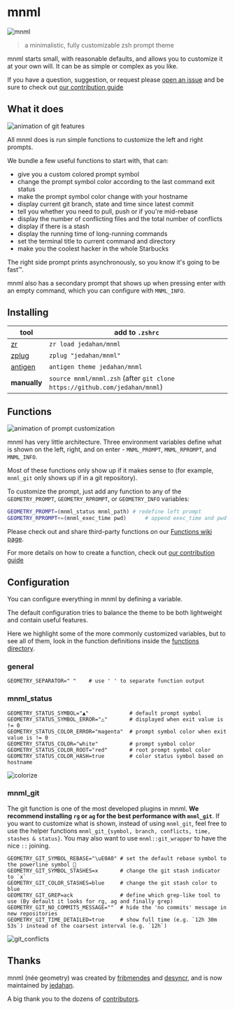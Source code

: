 # mnml

![mnml](images/branding/thumbnail-solo.png)

> a minimalistic, fully customizable zsh prompt theme

mnml starts small, with reasonable defaults, and allows you to customize it at your own will.
It can be as simple or complex as you like.

If you have a question, suggestion, or request please [open an issue][] and be sure to check out [our contribution guide][]

## What it does

![animation of git features](./images/screencasts/git.svg)

All mnml does is run simple functions to customize the left and right prompts.

We bundle a few useful functions to start with, that can:

- give you a custom colored prompt symbol
- change the prompt symbol color according to the last command exit status
- make the prompt symbol color change with your hostname
- display current git branch, state and time since latest commit
- tell you whether you need to pull, push or if you're mid-rebase
- display the number of conflicting files and the total number of conflicts
- display if there is a stash
- display the running time of long-running commands
- set the terminal title to current command and directory
- make you the coolest hacker in the whole Starbucks

The right side prompt prints asynchronously, so you know it's going to be fast™.

mnml also has a secondary prompt that shows up when pressing enter with an empty command, which you can configure with `MNML_INFO`.

## Installing

tool          | add to `.zshrc`
--------------|--------------------------------------
[zr][]        | `zr load jedahan/mnml`
[zplug][]     | `zplug "jedahan/mnml"`
[antigen][]   | `antigen theme jedahan/mnml`
**manually**  | `source mnml/mnml.zsh` (after `git clone https://github.com/jedahan/mnml`)

## Functions

![animation of prompt customization](./images/screencasts/functions.svg)

mnml has very little architecture. Three environment variables define what is shown on the left, right, and on enter - `MNML_PROMPT`, `MNML_RPROMPT`, and `MNML_INFO`.

Most of these functions only show up if it makes sense to (for example, `mnml_git` only shows up if in a git repository).

To customize the prompt, just add any function to any of the `GEOMETRY_PROMPT`, `GEOMETRY_RPROMPT`, or `GEOMETRY_INFO` variables:

```sh
GEOMETRY_PROMPT=(mnml_status mnml_path) # redefine left prompt
GEOMETRY_RPROMPT+=(mnml_exec_time pwd)      # append exec_time and pwd right prompt
```

Please check out and share third-party functions on our [Functions wiki page](https://github.com/mnml-zsh/mnml/wiki/functions).

For more details on how to create a function, check out [our contribution guide][]

## Configuration

You can configure everything in mnml by defining a variable.

The default configuration tries to balance the theme to be both lightweight and contain useful features.

Here we highlight some of the more commonly customized variables, but to see all of them, look in the function definitions inside the [functions directory](/function).

### general

```shell
GEOMETRY_SEPARATOR=" "    # use ' ' to separate function output
```

### mnml_status

```shell
GEOMETRY_STATUS_SYMBOL="▲"             # default prompt symbol
GEOMETRY_STATUS_SYMBOL_ERROR="△"       # displayed when exit value is != 0
GEOMETRY_STATUS_COLOR_ERROR="magenta"  # prompt symbol color when exit value is != 0
GEOMETRY_STATUS_COLOR="white"          # prompt symbol color
GEOMETRY_STATUS_COLOR_ROOT="red"       # root prompt symbol color
GEOMETRY_STATUS_COLOR_HASH=true        # color status symbol based on hostname
```

![colorize](/images/screenshots/colorize.png)

### mnml_git

The git function is one of the most developed plugins in mnml.
**We recommend installing `rg` or `ag` for the best performance with `mnml_git`**.
If you want to customize what is shown, instead of using `mnml_git`, feel free to use the helper functions `mnml_git_{symbol, branch, conflicts, time, stashes & status}`. You may also want to use `mnml::git_wrapper` to have the nice `::` joining.

```shell
GEOMETRY_GIT_SYMBOL_REBASE="\uE0A0" # set the default rebase symbol to the powerline symbol 
GEOMETRY_GIT_SYMBOL_STASHES=x       # change the git stash indicator to `x`
GEOMETRY_GIT_COLOR_STASHES=blue     # change the git stash color to blue
GEOMETRY_GIT_GREP=ack               # define which grep-like tool to use (By default it looks for rg, ag and finally grep)
GEOMETRY_GIT_NO_COMMITS_MESSAGE=""  # hide the 'no commits' message in new repositories
GEOMETRY_GIT_TIME_DETAILED=true     # show full time (e.g. `12h 30m 53s`) instead of the coarsest interval (e.g. `12h`)
```

![git_conflicts](/images/screenshots/git_conflicts.png)

## Thanks

mnml (née geometry) was created by [fribmendes][] and [desyncr][], and is now maintained by [jedahan][].

A big thank you to the dozens of [contributors][].

[open an issue]: https://github.com/jedahan/mnml/issues/new
[zr]: https://github.com/jedahan/zr
[zplug]: https://github.com/zplug/zplug
[antigen]: https://github.com/zsh-users/antigen
[our contribution guide]: contributing.md
[fribmendes]: https://github.com/fribmendes
[desyncr]: https://github.com/desyncr
[jedahan]: https://github.com/jedahan
[contributors]: https://github.com/jedahan/mnml/graphs/contributors
